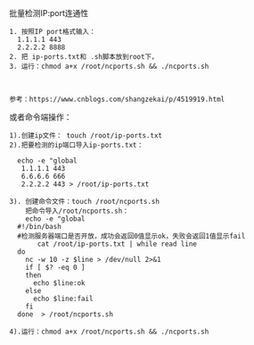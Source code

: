    批量检测IP:port连通性

    1. 按照IP port格式输入：
      1.1.1.1 443
      2.2.2.2 8888
    2. 把 ip-ports.txt和 .sh脚本放到root下，
    3. 运行：chmod a+x /root/ncports.sh && ./ncports.sh



    参考：https://www.cnblogs.com/shangzekai/p/4519919.html






或者命令端操作：

    1).创建ip文件： touch /root/ip-ports.txt
    2).把要检测的ip端口导入ip-ports.txt：
    
      echo -e "global
       1.1.1.1 443
       6.6.6.6 666
       2.2.2.2 443 > /root/ip-ports.txt
    
    3). 创建命令文件：touch /root/ncports.sh
        把命令导入/root/ncports.sh：
        echo -e "global
      #!/bin/bash  
      #检测服务器端口是否开放，成功会返回0值显示ok，失败会返回1值显示fail  
           cat /root/ip-ports.txt | while read line  
      do  
        nc -w 10 -z $line > /dev/null 2>&1  
        if [ $? -eq 0 ]  
        then  
          echo $line:ok  
        else  
          echo $line:fail  
        fi   
      done  > /root/ncports.sh
      
    4).运行：chmod a+x /root/ncports.sh && ./ncports.sh
    

    
